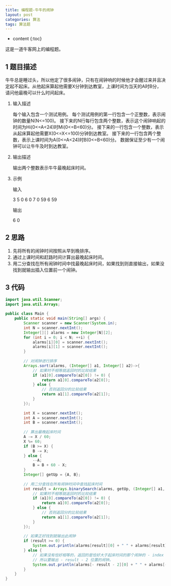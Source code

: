 ```yaml
---
title: 编程题-牛牛的闹钟
layout: post
categories: 算法
tags: 算法题
---
```

* content
{:toc}


这是一道牛客网上的编程题。



## 1 题目描述

牛牛总是睡过头，所以他定了很多闹钟，只有在闹钟响的时候他才会醒过来并且决定起不起床。从他起床算起他需要X分钟到达教室，上课时间为当天的A时B分，请问他最晚可以什么时间起床。

1. 输入描述

   每个输入包含一个测试用例。
   每个测试用例的第一行包含一个正整数，表示闹钟的数量N(N<=100)。
   接下来的N行每行包含两个整数，表示这个闹钟响起的时间为Hi(0<=A<24)时Mi(0<=B<60)分。
   接下来的一行包含一个整数，表示从起床算起他需要X(0<=X<=100)分钟到达教室。
   接下来的一行包含两个整数，表示上课时间为A(0<=A<24)时B(0<=B<60)分。
   数据保证至少有一个闹钟可以让牛牛及时到达教室。

2. 输出描述

   输出两个整数表示牛牛最晚起床时间。

3. 示例

   输入

   3 
   5 0 
   6 0 
   7 0 
   59 
   6 59

   输出

   6 0



## 2 思路

1. 先将所有的闹钟时间按照从早到晚排序。
2. 通过上课时间和赶路时间计算出最晚起床时间。
3. 用二分查找在所有闹钟时间中找最晚起床时间，如果找到则直接输出，如果没找到就输出插入位置前一个闹钟。



## 3 代码

```java
import java.util.Scanner;
import java.util.Arrays;
 
public class Main {
    public static void main(String[] args) {
        Scanner scanner = new Scanner(System.in);
        int N = scanner.nextInt();
        Integer[][] alarms = new Integer[N][2];
        for (int i = 0; i < N; ++i) {
            alarms[i][0] = scanner.nextInt();
            alarms[i][1] = scanner.nextInt();
        }
        
        // 对闹钟进行排序
        Arrays.sort(alarms, (Integer[] a1, Integer[] a2)->{
            // 如果时不相等就返回时的比较结果
            if (a1[0].compareTo(a2[0]) != 0) {
                return a1[0].compareTo(a2[0]);
            } else {
                // 否则返回分的比较结果
                return a1[1].compareTo(a2[1]);
            }
        });
        
        int X = scanner.nextInt();
        int A = scanner.nextInt();
        int B = scanner.nextInt();
        
        // 算出最晚起床时间
        A -= X / 60;
        X %= 60;
        if (B >= X) {
            B -= X;
        } else {
            --A;
            B = B + 60 - X;
        }
        Integer[] getUp = {A, B};
        
        // 用二分查找在所有闹钟时间中查找起床时间
        int result = Arrays.binarySearch(alarms, getUp, (Integer[] a1, Integer[] a2)->{
            // 如果时不相等就返回时的比较结果
            if (a1[0].compareTo(a2[0]) != 0) {
                return a1[0].compareTo(a2[0]);
            } else {
                // 否则返回分的比较结果
                return a1[1].compareTo(a2[1]);
            }
        });
        
        // 如果正好找到就输出此闹钟
        if (result >= 0) {
            System.out.println(alarms[result][0] + " " + alarms[result][1]);
        } else {
            // 如果没有恰好相等的，返回的是恰好大于起床时间的那个闹钟的 - index - 1，
            // 所以要输出 - result - 2 位置的闹钟。
            System.out.println(alarms[- result - 2][0] + " " + alarms[- result - 2][1]);
        }
    }
}
```

